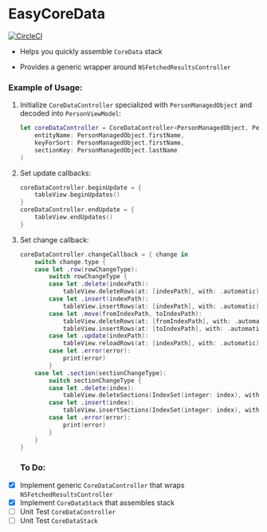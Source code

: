 # EasyCoreData

[![CircleCI](https://circleci.com/gh/Anastasia-Petrova/EasyCoreData/tree/master.svg?style=svg)](https://circleci.com/gh/Anastasia-Petrova/EasyCoreData/tree/master)

- Helps you quickly assemble `CoreData` stack

- Provides a generic wrapper around `NSFetchedResultsController`

### Example of Usage:

1. Initialize `CoreDataController` specialized with `PersonManagedObject` and decoded into `PersonViewModel`:

	```swift
	let coreDataController = CoreDataController<PersonManagedObject, PersonViewModel>(
		entityName: PersonManagedObject.firstName, 
		keyForSort: PersonManagedObject.firstName, 
		sectionKey: PersonManagedObject.lastName
	)
	```

1. Set update callbacks:
	
	```swift
	coreDataController.beginUpdate = {
	    tableView.beginUpdates()
	}
	coreDataController.endUpdate = {
	    tableView.endUpdates()
	}
	```

1. Set change callback:

	```swift
	coreDataController.changeCallback = { change in
	    switch change.type {
	    case let .row(rowChangeType):
	        switch rowChangeType {
	        case let .delete(indexPath):
	            tableView.deleteRows(at: [indexPath], with: .automatic)
	        case let .insert(indexPath):
	            tableView.insertRows(at: [indexPath], with: .automatic)
	        case let .move(fromIndexPath, toIndexPath):
	            tableView.deleteRows(at: [fromIndexPath], with: .automatic)
	            tableView.insertRows(at: [toIndexPath], with: .automatic)
	        case let .update(indexPath):
	            tableView.reloadRows(at: [indexPath], with: .automatic)
	        case let .error(error):
	            print(error)
	        }
	    case let .section(sectionChangeType):
	        switch sectionChangeType {
	        case let .delete(index):
	            tableView.deleteSections(IndexSet(integer: index), with: .automatic)
	        case let .insert(index):
	            tableView.insertSections(IndexSet(integer: index), with: .automatic)
	        case let .error(error):
	            print(error)
	        }
	    }
	}
	```
	
	### To Do:

- [x] Implement generic `CoreDataController` that wraps `NSFetchedResultsController`
- [x] Implement `CoreDataStack` that assembles stack
- [ ] Unit Test `CoreDataController`
- [ ] Unit Test `CoreDataStack `